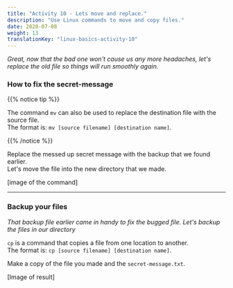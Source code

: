 ```yaml
---
title: "Activity 10 - Lets move and replace."
description: "Use Linux commands to move and copy files."
date: 2020-07-08
weight: 13
translationKey: "linux-basics-activity-10"
---
```


*Great, now that the bad one won't cause us any more headaches, let's replace the old file so things will run smoothly again.*

### How to fix the secret-message

{{% notice tip %}}

The command `mv` can also be used to replace the destination file with the source file.  
The format is: `mv [source filename] [destination name]`.

{{% /notice %}}

Replace the messed up secret message with the backup that we found earlier.  
Let's move the file into the new directory that we made.

[image of the command]

---

### Backup your files

*That backup file earlier came in handy to fix the bugged file. Let's backup the files in our directory*

`cp` is a command that copies a file from one location to another.  
The format is: `cp [source filename] [destination name]`.

Make a copy of the file you made and the `secret-message.txt`.

[Image of result]
